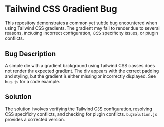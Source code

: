 # Tailwind CSS Gradient Bug

This repository demonstrates a common yet subtle bug encountered when using Tailwind CSS gradients. The gradient may fail to render due to several reasons, including incorrect configuration, CSS specificity issues, or plugin conflicts. 

## Bug Description

A simple div with a gradient background using Tailwind CSS classes does not render the expected gradient. The div appears with the correct padding and styling, but the gradient is either missing or incorrectly displayed.  See `bug.js` for a code example.

## Solution

The solution involves verifying the Tailwind CSS configuration, resolving CSS specificity conflicts, and checking for plugin conflicts. `bugSolution.js` provides a corrected version.